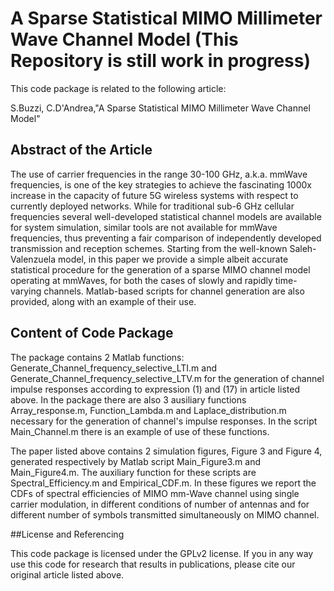 A Sparse Statistical MIMO Millimeter Wave Channel Model 
(This Repository is still work in progress)
==========

This code package is related to the following article:

S.Buzzi, C.D'Andrea,"A Sparse Statistical MIMO Millimeter Wave Channel Model"


## Abstract of the Article

The use of carrier frequencies in the range 30-100 GHz, a.k.a. mmWave frequencies, is one of the key strategies to achieve the fascinating 1000x increase in the capacity of future 5G wireless systems with respect to currently deployed networks. 
While for traditional sub-6 GHz cellular frequencies several well-developed statistical channel models are available for system simulation, similar tools are not available for mmWave frequencies, thus preventing a fair comparison of independently developed transmission and reception schemes. Starting from the well-known Saleh-Valenzuela model, in this paper we provide a simple albeit accurate statistical procedure for the generation of a sparse MIMO channel model operating at mmWaves, for both the cases of slowly and rapidly time-varying channels. Matlab-based scripts for channel generation are also provided, along with an example of their use.



## Content of Code Package

The package contains 2 Matlab functions: Generate_Channel_frequency_selective_LTI.m and Generate_Channel_frequency_selective_LTV.m for the generation of channel impulse responses according to expression (1) and (17) in article listed above. In the package there are also 3 ausiliary functions Array_response.m, Function_Lambda.m and Laplace_distribution.m necessary for the generation of channel's impulse responses. In the script Main_Channel.m there is an example of use of these functions.

The paper listed above contains 2 simulation figures, Figure 3 and Figure 4, generated respectively by Matlab script Main_Figure3.m and Main_Figure4.m. The auxiliary function for these scripts are Spectral_Efficiency.m and Empirical_CDF.m.
In these figures we report the CDFs of spectral efficiencies of MIMO mm-Wave channel using single carrier modulation, in different conditions of number of antennas and for different number of symbols transmitted simultaneously on MIMO channel. 


##License and Referencing

This code package is licensed under the GPLv2 license. If you in any way use this code for research that results in publications, please cite our original article listed above.
